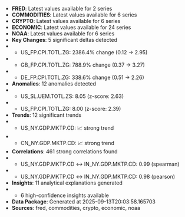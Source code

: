 - **FRED**: Latest values available for 2 series
- **COMMODITIES**: Latest values available for 6 series
- **CRYPTO**: Latest values available for 6 series
- **ECONOMIC**: Latest values available for 24 series
- **NOAA**: Latest values available for 6 series
- **Key Changes**: 5 significant deltas detected
-   - US_FP.CPI.TOTL.ZG: 2386.4% change (0.12 -> 2.95)
-   - GB_FP.CPI.TOTL.ZG: 788.9% change (0.37 -> 3.27)
-   - DE_FP.CPI.TOTL.ZG: 338.6% change (0.51 -> 2.26)
- **Anomalies**: 12 anomalies detected
-   - US_SL.UEM.TOTL.ZS: 8.05 (z-score: 2.63)
-   - US_FP.CPI.TOTL.ZG: 8.00 (z-score: 2.39)
- **Trends**: 12 significant trends
-   - US_NY.GDP.MKTP.CD: 📈 strong trend
-   - CN_NY.GDP.MKTP.CD: 📈 strong trend
- **Correlations**: 461 strong correlations found
-   - US_NY.GDP.MKTP.CD ↔ IN_NY.GDP.MKTP.CD: 0.99 (spearman)
-   - US_NY.GDP.MKTP.CD ↔ IN_NY.GDP.MKTP.CD: 0.98 (pearson)
- **Insights**: 11 analytical explanations generated
-   - 6 high-confidence insights available
- **Data Package**: Generated at 2025-09-13T20:03:58.165703
- **Sources**: fred, commodities, crypto, economic, noaa